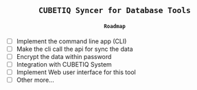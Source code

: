 <div align="center">
  <h2><code>CUBETIQ Syncer for Database Tools</code></h2>
</div>

<div align="center">
    <h4><code>Roadmap</code></h4>
</div>

- [ ] Implement the command line app (CLI)
- [ ] Make the cli call the api for sync the data
- [ ] Encrypt the data within password
- [ ] Integration with CUBETIQ System
- [ ] Implement Web user interface for this tool
- [ ] Other more...
